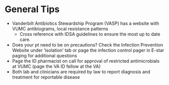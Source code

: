 # General Tips

-	Vanderbilt Antibiotics Stewardship Program (VASP) has a website with VUMC antibiograms, local resistance patterns
    -	Cross reference with IDSA guidelines to ensure the most up to date care.
-	Does your pt need to be on precautions? Check the Infection Prevention Website under ‘isolation’ tab or page the infection control pager in E-star paging for additional questions
-	Page the ID pharmacist on call for approval of restricted antimicrobials at VUMC (page the VA ID fellow at the VA)
-	Both lab and clinicians are required by law to report diagnosis and treatment for reportable disease 
